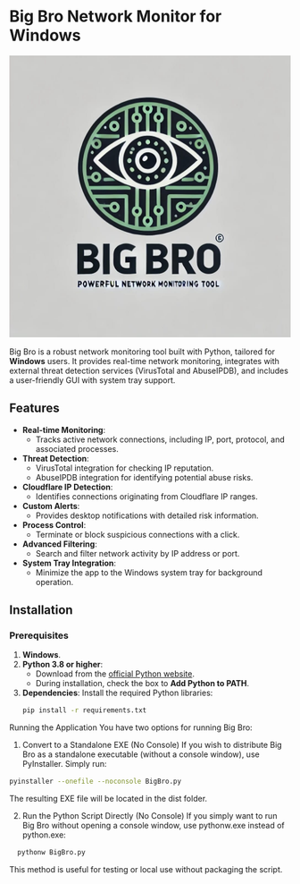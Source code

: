 # Big Bro Network Monitor for Windows

![Big Bro Logo](./Big-Bro.jpg)

Big Bro is a robust network monitoring tool built with Python, tailored for **Windows** users. It provides real-time network monitoring, integrates with external threat detection services (VirusTotal and AbuseIPDB), and includes a user-friendly GUI with system tray support.

## Features
- **Real-time Monitoring**:
  - Tracks active network connections, including IP, port, protocol, and associated processes.
- **Threat Detection**:
  - VirusTotal integration for checking IP reputation.
  - AbuseIPDB integration for identifying potential abuse risks.
- **Cloudflare IP Detection**:
  - Identifies connections originating from Cloudflare IP ranges.
- **Custom Alerts**:
  - Provides desktop notifications with detailed risk information.
- **Process Control**:
  - Terminate or block suspicious connections with a click.
- **Advanced Filtering**:
  - Search and filter network activity by IP address or port.
- **System Tray Integration**:
  - Minimize the app to the Windows system tray for background operation.

## Installation

### Prerequisites
1. **Windows**.
2. **Python 3.8 or higher**:
   - Download from the [official Python website](https://www.python.org/downloads/).
   - During installation, check the box to **Add Python to PATH**.
3. **Dependencies**:
   Install the required Python libraries:
   ```bash
   pip install -r requirements.txt
   
Running the Application
You have two options for running Big Bro:

1. Convert to a Standalone EXE (No Console)
If you wish to distribute Big Bro as a standalone executable (without a console window), use PyInstaller. Simply run:
```bash
pyinstaller --onefile --noconsole BigBro.py
```
The resulting EXE file will be located in the dist folder.
  
2. Run the Python Script Directly (No Console)
If you simply want to run Big Bro without opening a console window, use pythonw.exe instead of python.exe:
 ```bash 
   pythonw BigBro.py
 ```
This method is useful for testing or local use without packaging the script.

